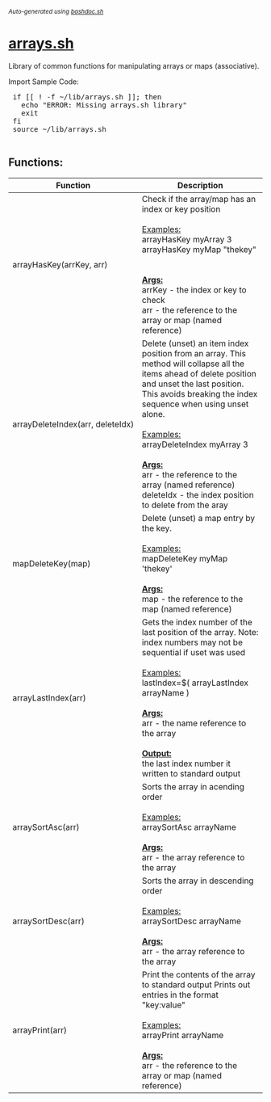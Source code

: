 <small><i>Auto-generated using [bashdoc.sh](https://github.com/alejandro-godinez/UsefulScripts/blob/trunk/bashdoc/bashdoc.sh)</i></small>
# [arrays.sh](../arrays.sh)

 Library of common functions for manipulating arrays or maps (associative).

 Import Sample Code:
 <pre>
 if [[ ! -f ~/lib/arrays.sh ]]; then
   echo "ERROR: Missing arrays.sh library"
   exit
 fi
 source ~/lib/arrays.sh
 </pre>


## Functions:
| Function | Description |
|----------|-------------|
| arrayHasKey(arrKey,&nbsp;arr) |  Check if the array/map has an index or key position<br>  <br>  <u>Examples:</u><br>  arrayHasKey myArray 3<br>  arrayHasKey myMap "thekey"<br>  <br><br><u><b>Args:</b></u><br>arrKey - the index or key to check <br>arr - the reference to the array or map (named reference) <br> |
| arrayDeleteIndex(arr,&nbsp;deleteIdx) |  Delete (unset) an item index position from an array. This method will  collapse all the items ahead of delete position and unset the last position.  This avoids breaking the index sequence when using unset alone.<br>  <br>  <u>Examples:</u><br>  arrayDeleteIndex myArray 3   <br><br><u><b>Args:</b></u><br>arr - the reference to the array (named reference) <br>deleteIdx - the index position to delete from the aray <br> |
| mapDeleteKey(map) |  Delete (unset) a map entry by the key.<br>  <br>  <u>Examples:</u><br>  mapDeleteKey myMap 'thekey'  <br><br><u><b>Args:</b></u><br>map - the reference to the map (named reference) <br> |
| arrayLastIndex(arr) |  Gets the index number of the last position of the array.  Note: index numbers may not be sequential if uset was used<br>  <br>  <u>Examples:</u><br>  lastIndex=$( arrayLastIndex arrayName )  <br><br><u><b>Args:</b></u><br>arr - the name reference to the array <br><br><u><b>Output:</b></u><br>the last index number it written to standard output <br> |
| arraySortAsc(arr) |  Sorts the array in acending order<br>  <br>  <u>Examples:</u><br>  arraySortAsc arrayName  <br><br><u><b>Args:</b></u><br>arr - the array reference to the array <br> |
| arraySortDesc(arr) |  Sorts the array in descending order<br>  <br>  <u>Examples:</u><br>  arraySortDesc arrayName  <br><br><u><b>Args:</b></u><br>arr - the array reference to the array <br> |
| arrayPrint(arr) |  Print the contents of the array to standard output  Prints out entries in the format "key:value"<br>  <br>  <u>Examples:</u><br>  arrayPrint arrayName  <br><br><u><b>Args:</b></u><br>arr - the reference to the array or map (named reference) <br> |
